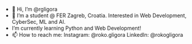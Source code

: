 - 👋 Hi, I’m @rgligora
- 👀 I’m a student @ FER Zagreb, Croatia. Interested in Web Development, CyberSec, ML and AI.
-  I’m currently learning Python and Web Development!
- 📫 How to reach me: 
Instagram: @roko.gligora
LinkedIn: @rokogligora

<!---
rgligora/rgligora is a ✨ special ✨ repository because its `README.md` (this file) appears on your GitHub profile.
You can click the Preview link to take a look at your changes.
--->
